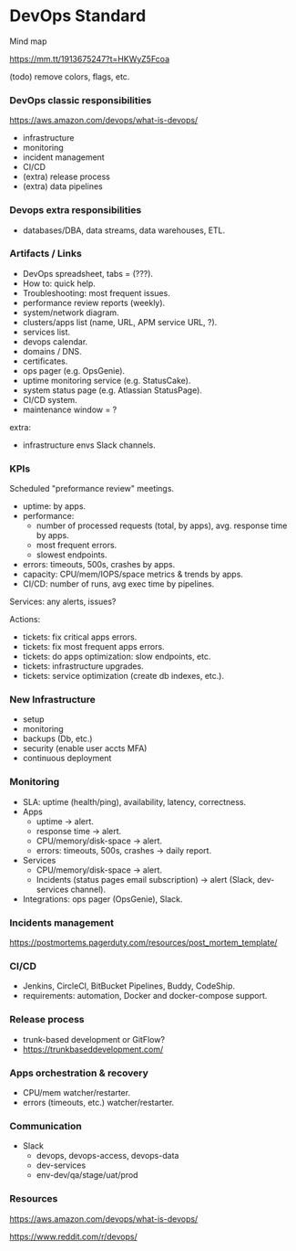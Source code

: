 # DevOps Standard

Mind map

https://mm.tt/1913675247?t=HKWyZ5Fcoa

(todo) remove colors, flags, etc.

### DevOps classic responsibilities

https://aws.amazon.com/devops/what-is-devops/

- infrastructure
- monitoring
- incident management
- CI/CD
- (extra) release process
- (extra) data pipelines

### Devops extra responsibilities

- databases/DBA, data streams, data warehouses, ETL.

### Artifacts / Links

- DevOps spreadsheet, tabs = (???).
- How to: quick help.
- Troubleshooting: most frequent issues.
- performance review reports (weekly).
- system/network diagram.
- clusters/apps list  (name, URL, APM service URL, ?).
- services list.
- devops calendar.
- domains / DNS.
- certificates.
- ops pager (e.g. OpsGenie).
- uptime monitoring service (e.g. StatusCake).
- system status page (e.g. Atlassian StatusPage).
- CI/CD system.
- maintenance window = ?

extra:
- infrastructure envs Slack channels.

### KPIs

Scheduled "preformance review" meetings.

- uptime: by apps.
- performance:
    - number of processed requests (total, by apps), avg. response time by apps.
    - most frequent errors.
    - slowest endpoints.
- errors: timeouts, 500s, crashes by apps.
- capacity: CPU/mem/IOPS/space metrics & trends by apps.
- CI/CD: number of runs, avg exec time by pipelines.

Services: any alerts, issues?

Actions:
- tickets: fix critical apps errors.
- tickets: fix most frequent apps errors.
- tickets: do apps optimization: slow endpoints, etc.
- tickets: infrastructure upgrades.
- tickets: service optimization (create db indexes, etc.).

### New Infrastructure

- setup
- monitoring
- backups (Db, etc.)
- security (enable user accts MFA)
- continuous deployment

### Monitoring

- SLA: uptime (health/ping), availability, latency, correctness.
- Apps
    - uptime -> alert.
    - response time -> alert.
    - CPU/memory/disk-space -> alert.
    - errors: timeouts, 500s, crashes -> daily report.
- Services
    - CPU/memory/disk-space -> alert.
    - Incidents (status pages email subscription) -> alert (Slack, dev-services channel).
- Integrations: ops pager (OpsGenie), Slack.

### Incidents management

https://postmortems.pagerduty.com/resources/post_mortem_template/

### CI/CD

- Jenkins, CircleCI, BitBucket Pipelines, Buddy, CodeShip.
- requirements: automation, Docker and docker-compose support.

### Release process

- trunk-based development or GitFlow?
- https://trunkbaseddevelopment.com/

### Apps orchestration & recovery

- CPU/mem watcher/restarter.
- errors (timeouts, etc.) watcher/restarter.

### Communication

- Slack
    - devops, devops-access, devops-data
    - dev-services
    - env-dev/qa/stage/uat/prod

### Resources

https://aws.amazon.com/devops/what-is-devops/

https://www.reddit.com/r/devops/

